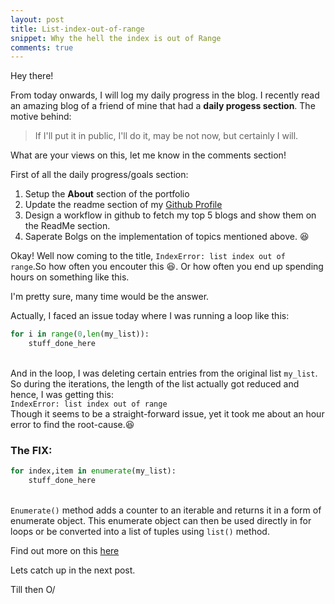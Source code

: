 ```yaml
---
layout: post
title: List-index-out-of-range
snippet: Why the hell the index is out of Range
comments: true
---
```


Hey there! 
<p>From today onwards, I will log my daily progress in the blog. I recently read an amazing blog of a friend of mine that had a <strong>daily progess section</strong>. The motive behind:</p>

>If I'll put it in public, I'll do it, may be not now, but certainly I will. 

<p>What are your views on this, let me know in the comments section!</p>

<p>
First of all the daily progress/goals section:
<ol>
<li>Setup the <strong>About</strong> section of the portfolio</li>
<li>Update the readme section of my <a href="https://github.com/IshaanBhatnagar25">Github Profile</a></li>
<li>Design a workflow in github to fetch my top 5 blogs and show them on the ReadMe section.</li>
<li>Saperate Bolgs on the implementation of topics mentioned above. 😆</li>
</ol>
</p>

<p>Okay! Well now coming to the title, <code>IndexError: list index out of range</code>.So how often you encouter this 😆. Or how often you end up spending hours on something like this.</p>

<p>I'm pretty sure, many time would be the answer.</p>

<p>Actually, I faced an issue today where I was running a loop like this:</p>

```python
for i in range(0,len(my_list)):
    stuff_done_here
```

<p><br>And in the loop, I was deleting certain entries from the original list <code>my_list</code>. So during the iterations, the length of the list actually got reduced and hence, I was getting this: <br><code>IndexError: list index out of range</code><br> Though it seems to be a straight-forward issue, yet it took me about an hour error to find the root-cause.😆</p>

### The FIX:<br>

```python
for index,item in enumerate(my_list):
    stuff_done_here
```

<p><br><code>Enumerate()</code> method adds a counter to an iterable and returns it in a form of enumerate object. This enumerate object can then be used directly in for loops or be converted into a list of tuples using <code>list()</code> method.</p>

<p>Find out more on this <a href="https://www.geeksforgeeks.org/enumerate-in-python/">here</a></p>

<p>Lets catch up in the next post.</p>
<p>Till then O/</p>